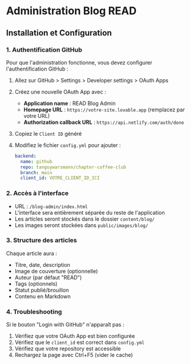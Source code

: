 
# Administration Blog READ

## Installation et Configuration

### 1. Authentification GitHub
Pour que l'administration fonctionne, vous devez configurer l'authentification GitHub :

1. Allez sur GitHub > Settings > Developer settings > OAuth Apps
2. Créez une nouvelle OAuth App avec :
   - **Application name** : READ Blog Admin
   - **Homepage URL** : `https://votre-site.lovable.app` (remplacez par votre URL)
   - **Authorization callback URL** : `https://api.netlify.com/auth/done`

3. Copiez le `Client ID` généré
4. Modifiez le fichier `config.yml` pour ajouter :
   ```yaml
   backend:
     name: github
     repo: tanguywarsmann/chapter-coffee-club
     branch: main
     client_id: VOTRE_CLIENT_ID_ICI
   ```

### 2. Accès à l'interface
- URL : `/blog-admin/index.html`
- L'interface sera entièrement séparée du reste de l'application
- Les articles seront stockés dans le dossier `content/blog/`
- Les images seront stockées dans `public/images/blog/`

### 3. Structure des articles
Chaque article aura :
- Titre, date, description
- Image de couverture (optionnelle)
- Auteur (par défaut "READ")
- Tags (optionnels)
- Statut publié/brouillon
- Contenu en Markdown

### 4. Troubleshooting
Si le bouton "Login with GitHub" n'apparaît pas :
1. Vérifiez que votre OAuth App est bien configurée
2. Vérifiez que le `client_id` est correct dans `config.yml`
3. Vérifiez que votre repository est accessible
4. Rechargez la page avec Ctrl+F5 (vider le cache)
